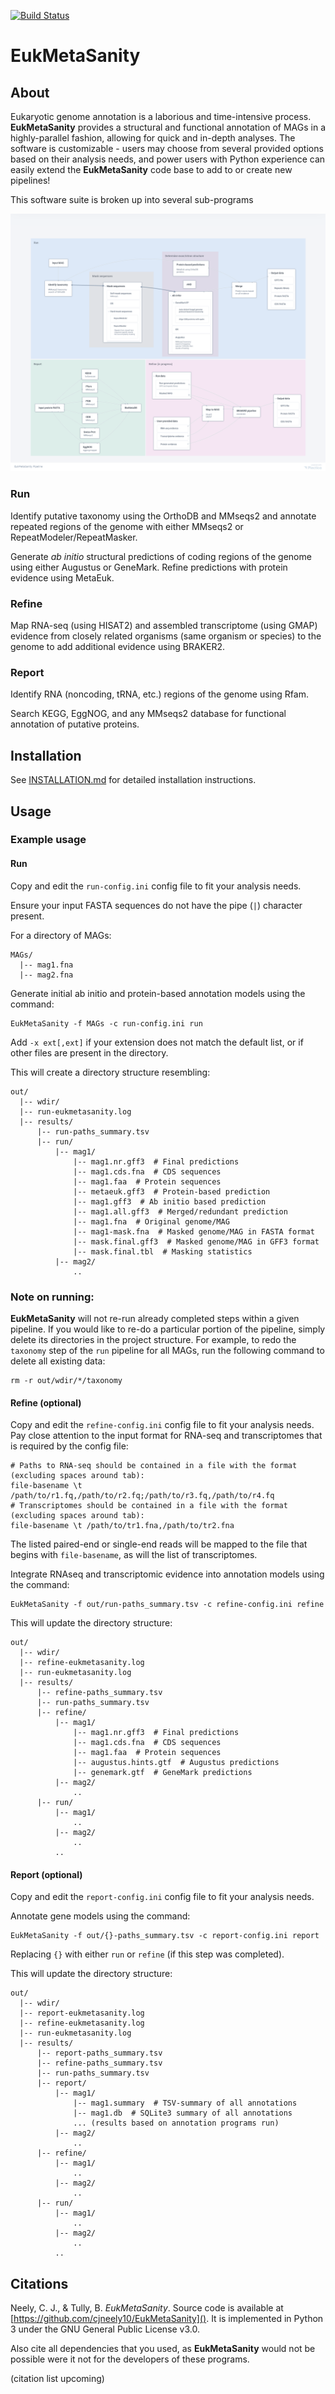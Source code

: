 [![Build Status](https://travis-ci.com/cjneely10/EukMetaSanity.svg?token=M4ut94Kepv6qucNU1mEy&branch=dependency-graph)](https://travis-ci.com/cjneely10/EukMetaSanity)

# EukMetaSanity

## About
Eukaryotic genome annotation is a laborious and time-intensive process. **EukMetaSanity** provides a structural and 
functional annotation of MAGs in a highly-parallel fashion, allowing for quick and in-depth analyses. The software is
customizable - users may choose from several provided options based on their analysis needs, and power users with Python
experience can easily extend the **EukMetaSanity** code base to add to or create new pipelines!

This software suite is broken up into several sub-programs

![](assets/eukmetasanity_pipeline.png)

### Run
Identify putative taxonomy using the OrthoDB and MMseqs2 and annotate repeated regions of
the genome with either MMseqs2 or RepeatModeler/RepeatMasker. 

Generate *ab initio* structural predictions of coding regions of the genome using either Augustus or GeneMark.
Refine predictions with protein evidence using MetaEuk.

### Refine
Map RNA-seq (using HISAT2) and assembled transcriptome (using GMAP) evidence from closely related organisms (same 
organism or species) to the genome to add additional evidence using BRAKER2. 

### Report
Identify RNA (noncoding, tRNA, etc.) regions of the genome using Rfam.

Search KEGG, EggNOG, and any MMseqs2 database for functional annotation of putative proteins.

## Installation

See <a href="https://github.com/cjneely10/EukMetaSanity/blob/master/INSTALLATION.md" target="_blank">INSTALLATION.md</a> 
for detailed installation instructions.

## Usage

### Example usage

#### Run
Copy and edit the `run-config.ini` config file to fit your analysis needs.

Ensure your input FASTA sequences do not have the pipe (`|`) character present.

For a directory of MAGs:
```
MAGs/
  |-- mag1.fna
  |-- mag2.fna
```

Generate initial ab initio and protein-based annotation models using the command:

```
EukMetaSanity -f MAGs -c run-config.ini run
```

Add `-x ext[,ext]` if your extension does not match the default list, or if other files are present in the directory.

This will create a directory structure resembling:
```
out/
  |-- wdir/
  |-- run-eukmetasanity.log
  |-- results/
      |-- run-paths_summary.tsv
      |-- run/
          |-- mag1/
              |-- mag1.nr.gff3  # Final predictions
              |-- mag1.cds.fna  # CDS sequences
              |-- mag1.faa  # Protein sequences
              |-- metaeuk.gff3  # Protein-based prediction
              |-- mag1.gff3  # Ab initio based prediction
              |-- mag1.all.gff3  # Merged/redundant prediction
              |-- mag1.fna  # Original genome/MAG
              |-- mag1-mask.fna  # Masked genome/MAG in FASTA format
              |-- mask.final.gff3  # Masked genome/MAG in GFF3 format
              |-- mask.final.tbl  # Masking statistics
          |-- mag2/
              .. 
```

### Note on running:
**EukMetaSanity** will not re-run already completed steps within a given pipeline. If you would like to re-do a particular
portion of the pipeline, simply delete its directories in the project structure. For example, to redo the `taxonomy` step
of the `run` pipeline for all MAGs, run the following command to delete all existing data:

```
rm -r out/wdir/*/taxonomy
```

#### Refine (optional)
Copy and edit the `refine-config.ini` config file to fit your analysis needs. Pay close attention to the input format
for RNA-seq and transcriptomes that is required by the config file:

```
# Paths to RNA-seq should be contained in a file with the format (excluding spaces around tab):
file-basename \t /path/to/r1.fq,/path/to/r2.fq;/path/to/r3.fq,/path/to/r4.fq
# Transcriptomes should be contained in a file with the format (excluding spaces around tab):
file-basename \t /path/to/tr1.fna,/path/to/tr2.fna
``` 

The listed paired-end or single-end reads will be mapped to the file that begins with `file-basename`, as will the list 
of transcriptomes.

Integrate RNAseq and transcriptomic evidence into annotation models using the command:

```
EukMetaSanity -f out/run-paths_summary.tsv -c refine-config.ini refine
```

This will update the directory structure:
```
out/
  |-- wdir/
  |-- refine-eukmetasanity.log
  |-- run-eukmetasanity.log
  |-- results/
      |-- refine-paths_summary.tsv
      |-- run-paths_summary.tsv
      |-- refine/
          |-- mag1/
              |-- mag1.nr.gff3  # Final predictions
              |-- mag1.cds.fna  # CDS sequences
              |-- mag1.faa  # Protein sequences
              |-- augustus.hints.gtf  # Augustus predictions
              |-- genemark.gtf  # GeneMark predictions
          |-- mag2/
              ..
      |-- run/
          |-- mag1/
              ..
          |-- mag2/
              .. 
          ..
```

#### Report (optional)
Copy and edit the `report-config.ini` config file to fit your analysis needs.

Annotate gene models using the command:

```
EukMetaSanity -f out/{}-paths_summary.tsv -c report-config.ini report
```

Replacing `{}` with either `run` or `refine` (if this step was completed).

This will update the directory structure:
```
out/
  |-- wdir/
  |-- report-eukmetasanity.log
  |-- refine-eukmetasanity.log
  |-- run-eukmetasanity.log
  |-- results/
      |-- report-paths_summary.tsv
      |-- refine-paths_summary.tsv
      |-- run-paths_summary.tsv
      |-- report/
          |-- mag1/
              |-- mag1.summary  # TSV-summary of all annotations
              |-- mag1.db  # SQLite3 summary of all annotations
              ... (results based on annotation programs run)
          |-- mag2/
              ..
      |-- refine/
          |-- mag1/
              ..
          |-- mag2/
              ..
      |-- run/
          |-- mag1/
              ..
          |-- mag2/
              .. 
          ..
```

## Citations

Neely, C. J., & Tully, B. *EukMetaSanity*. Source code is available at [https://github.com/cjneely10/EukMetaSanity](). 
It is implemented in Python 3 under the GNU General Public License v3.0.

Also cite all dependencies that you used, as **EukMetaSanity** would not be possible were it not for the developers of 
these programs.

(citation list upcoming)
